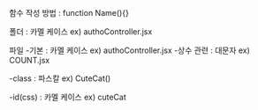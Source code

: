 
함수 작성 방법 : function Name(){}

폴더 : 카멜 케이스 ex) authoController.jsx

파일 
-기본 : 카멜 케이스 ex) authoController.jsx
-상수 관련 : 대문자 ex) COUNT.jsx

-class : 파스칼 ex) CuteCat()

-id(css) : 카멜 케이스 ex) cuteCat
